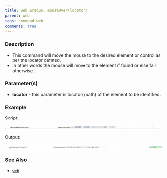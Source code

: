 ```yaml
---
title: web &raquo; mouseOver(locator)
parent: web
tags: command web
comments: true
---
```


### Description

*   This command will move the mouse to the desired element or control as per the locator defined.
*   In other words the mouse will move to the element if found or else fail otherwise.

### Parameter(s)

- **locator** - this parameter is locator(xpath) of the element to be identified.

### Example

Script:

![](image/mouseOver_01.png)

Output:

![](image/mouseOver_02.png)

### See Also

*    [`web`](index)